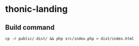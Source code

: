 # thonic-landing

## Build command
```
cp -r public/ dist/ && php src/index.php > dist/index.html
```